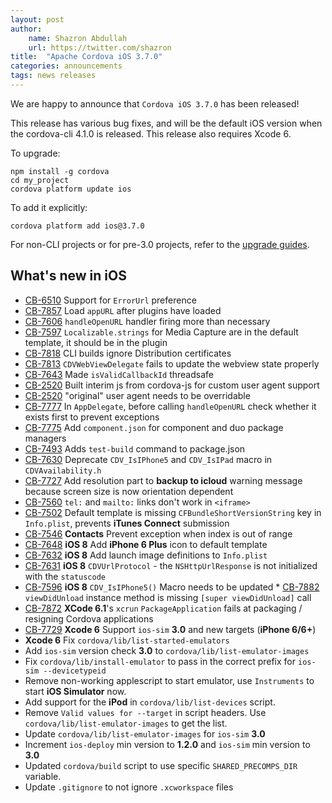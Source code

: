 ```yaml
---
layout: post
author:
    name: Shazron Abdullah
    url: https://twitter.com/shazron
title:  "Apache Cordova iOS 3.7.0"
categories: announcements
tags: news releases
---
```


We are happy to announce that `Cordova iOS 3.7.0` has been released!

This release has various bug fixes, and will be the default iOS version when the cordova-cli 4.1.0 is released.
This release also requires Xcode 6.

To upgrade:

    npm install -g cordova
    cd my_project
    cordova platform update ios

To add it explicitly:

    cordova platform add ios@3.7.0



For non-CLI projects or for pre-3.0 projects, refer to the [upgrade guides](http://cordova.apache.org/docs/en/dev/guide_platforms_index.md.html).

<!--more-->

## What's new in iOS

* [CB-6510](https://issues.apache.org/jira/browse/CB-6510) Support for `ErrorUrl` preference
* [CB-7857](https://issues.apache.org/jira/browse/CB-7857) Load `appURL` after plugins have loaded
* [CB-7606](https://issues.apache.org/jira/browse/CB-7606) `handleOpenURL` handler firing more than necessary
* [CB-7597](https://issues.apache.org/jira/browse/CB-7597) `Localizable.strings` for Media Capture are in the default template, it should be in the plugin
* [CB-7818](https://issues.apache.org/jira/browse/CB-7818) CLI builds ignore Distribution certificates
* [CB-7813](https://issues.apache.org/jira/browse/CB-7813) `CDVWebViewDelegate` fails to update the webview state properly
* [CB-7643](https://issues.apache.org/jira/browse/CB-7643) Made `isValidCallbackId` threadsafe
* [CB-2520](https://issues.apache.org/jira/browse/CB-2520) Built interim js from cordova-js for custom user agent support
* [CB-2520](https://issues.apache.org/jira/browse/CB-2520) "original" user agent needs to be overridable
* [CB-7777](https://issues.apache.org/jira/browse/CB-7777) In `AppDelegate`, before calling `handleOpenURL` check whether it exists first to prevent exceptions
* [CB-7775](https://issues.apache.org/jira/browse/CB-7775) Add `component.json` for component and duo package managers
* [CB-7493](https://issues.apache.org/jira/browse/CB-7493) Adds `test-build` command to package.json
* [CB-7630](https://issues.apache.org/jira/browse/CB-7630) Deprecate `CDV_IsIPhone5` and `CDV_IsIPad` macro in `CDVAvailability.h`
* [CB-7727](https://issues.apache.org/jira/browse/CB-7727) Add resolution part to **backup to icloud** warning message
because screen size is now orientation dependent
* [CB-7560](https://issues.apache.org/jira/browse/CB-7560) `tel:` and `mailto:` links don't work in `<iframe>`
* [CB-7502](https://issues.apache.org/jira/browse/CB-7502) Default template is missing `CFBundleShortVersionString` key in `Info.plist`, prevents **iTunes Connect** submission
* [CB-7546](https://issues.apache.org/jira/browse/CB-7546) **Contacts** Prevent exception when index is out of range
* [CB-7648](https://issues.apache.org/jira/browse/CB-7648) **iOS 8** Add **iPhone 6 Plus** icon to default template
* [CB-7632](https://issues.apache.org/jira/browse/CB-7632) **iOS 8** Add launch image definitions to `Info.plist`
* [CB-7631](https://issues.apache.org/jira/browse/CB-7631) **iOS 8** `CDVUrlProtocol` - the `NSHttpUrlResponse` is not initialized with the `statuscode`
* [CB-7596](https://issues.apache.org/jira/browse/CB-7596) **iOS 8** `CDV_IsIPhone5()` Macro needs to be updated * [CB-7882](https://issues.apache.org/jira/browse/CB-7882) `viewDidUnload` instance method is missing `[super viewDidUnload]` call
* [CB-7872](https://issues.apache.org/jira/browse/CB-7872) **XCode 6.1**'s `xcrun` `PackageApplication` fails at packaging / resigning Cordova applications
* [CB-7729](https://issues.apache.org/jira/browse/CB-7729) **Xcode 6** Support `ios-sim` **3.0** and new targets (**iPhone 6/6+**)
* **Xcode 6** Fix `cordova/lib/list-started-emulators`
* Add `ios-sim` version check **3.0** to `cordova/lib/list-emulator-images`
* Fix `cordova/lib/install-emulator` to pass in the correct prefix for `ios-sim --devicetypeid`
* Remove non-working applescript to start emulator, use `Instruments` to start **iOS Simulator** now.
* Add support for the **iPod** in `cordova/lib/list-devices` script.
* Remove `Valid values for --target` in script headers. Use `cordova/lib/list-emulator-images` to get the list.
* Update `cordova/lib/list-emulator-images` for `ios-sim` **3.0**
* Increment `ios-deploy` min version to **1.2.0** and `ios-sim` min version to **3.0**
* Updated `cordova/build` script to use specific `SHARED_PRECOMPS_DIR` variable.
* Update `.gitignore` to not ignore `.xcworkspace` files

